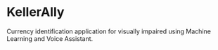 # KellerAlly
 Currency identification application for visually impaired using  Machine Learning and Voice Assistant.

